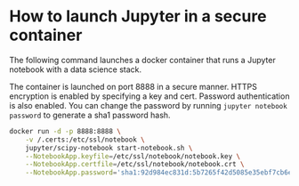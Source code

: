 # How to launch Jupyter in a secure container

The following command launches a docker container that runs a Jupyter notebook with a data science stack.

The container is launched on port 8888 in a secure manner. HTTPS encryption is enabled by specifying a key and cert. Password authentication is also enabled. You can change the password by running `jupyter notebook password` to generate a sha1 password hash.

```bash
docker run -d -p 8888:8888 \
    -v /.certs:/etc/ssl/notebook \
    jupyter/scipy-notebook start-notebook.sh \
    --NotebookApp.keyfile=/etc/ssl/notebook/notebook.key \
    --NotebookApp.certfile=/etc/ssl/notebook/notebook.crt \
    --NotebookApp.password='sha1:92d984ec831d:5b7265f42d5085e35ebf7cb6ecec4b76ba0aaa27'
```